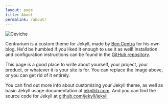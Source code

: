 ```yaml
---
layout: page
title: About
permalink: /about/
---
```


<img src="https://www.google.cl/url?sa=i&rct=j&q=&esrc=s&source=images&cd=&cad=rja&uact=8&ved=0CAcQjRxqFQoTCLXh_p-m98cCFUGVkAodaUALOg&url=http%3A%2F%2Frobertocarrascoyauri.blogspot.com%2F2015%2F01%2Fceviche-peruano-de-corvina.html&psig=AFQjCNGKHRJAFEgretNBzyalKnjQz_pIJQ&ust=1442346648499246" title="Ceviche" class="profile">

Centrarium is a custom theme for Jekyll, made by [Ben Centra][bencentra] for his own blog. He'd be humbled if you liked it enough to use it as well! Installation and configuration instructions can be found in the [GitHub repository](https://github.com/bencentra/centrarium).

This page is a good place to write about yourself, your project, your product, or whatever it is your site is for. You can replace the image above, or you can get rid of it entirely. 

You can find out more info about customizing your Jekyll theme, as well as basic Jekyll usage documentation at [jekyllrb.com](http://jekyllrb.com/). And you can find the source code for Jekyll at [github.com/jekyll/jekyll](https://github.com/jekyll/jekyll)

[centrarium]: https://github.com/bencentra/centrarium
[bencentra]: http://bencentra.com
[jekyll]: https://github.com/jekyll/jekyll
